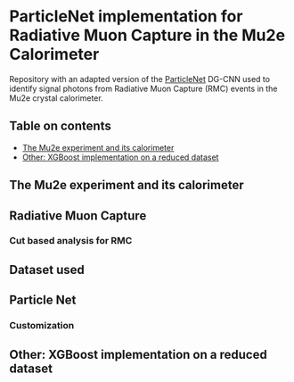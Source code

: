 # ParticleNet implementation for Radiative Muon Capture in the Mu2e Calorimeter

Repository with an adapted version of the [ParticleNet](https://github.com/hqucms/ParticleNet) DG-CNN used to identify signal photons from Radiative Muon Capture (RMC) events in the Mu2e crystal calorimeter.

## Table on contents
- [The Mu2e experiment and its calorimeter](#mu2e-calo) 
- [Other: XGBoost implementation on a reduced dataset](#XGBoost)

## The Mu2e experiment and its calorimeter

## Radiative Muon Capture

### Cut based analysis for RMC

## Dataset used

## Particle Net

### Customization 

## Other: XGBoost implementation on a reduced dataset